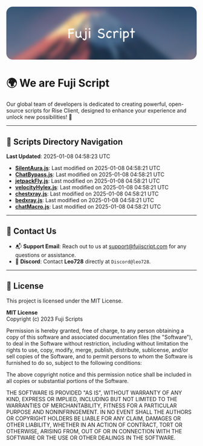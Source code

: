 ![Banner](.github/b.webp)

# 🌍 **We are Fuji Script**

Our global team of developers is dedicated to creating powerful, open-source scripts for Rise Client, designed to enhance your experience and unlock new possibilities! 🌟

---
<!-- SCRIPTS_NAVIGATION_START -->
## 📂 **Scripts Directory Navigation**

**Last Updated**: 2025-01-08 04:58:23 UTC

- **[SilentAura.js](scripts/SilentAura.js)**: Last modified on 2025-01-08 04:58:21 UTC
- **[ChatBypass.js](scripts/ChatBypass.js)**: Last modified on 2025-01-08 04:58:21 UTC
- **[jetpackFly.js](scripts/jetpackFly.js)**: Last modified on 2025-01-08 04:58:21 UTC
- **[velocityHylex.js](scripts/velocityHylex.js)**: Last modified on 2025-01-08 04:58:21 UTC
- **[chestxray.js](scripts/chestxray.js)**: Last modified on 2025-01-08 04:58:21 UTC
- **[bedxray.js](scripts/bedxray.js)**: Last modified on 2025-01-08 04:58:21 UTC
- **[chatMacro.js](scripts/chatMacro.js)**: Last modified on 2025-01-08 04:58:21 UTC

<!-- SCRIPTS_NAVIGATION_END -->

---

## 💬 **Contact Us**  
- 📬 **Support Email**: Reach out to us at [support@fujiscript.com](mailto:support@fujiscript.com) for any questions or assistance.  
- 💬 **Discord**: Contact **Leo728** directly at `Discord@leo728`.

---

## 📜 **License**

This project is licensed under the MIT License.  

**MIT License**  
Copyright (c) 2023 Fuji Scripts  

Permission is hereby granted, free of charge, to any person obtaining a copy of this software and associated documentation files (the "Software"), to deal in the Software without restriction, including without limitation the rights to use, copy, modify, merge, publish, distribute, sublicense, and/or sell copies of the Software, and to permit persons to whom the Software is furnished to do so, subject to the following conditions:  

The above copyright notice and this permission notice shall be included in all copies or substantial portions of the Software.  

THE SOFTWARE IS PROVIDED "AS IS", WITHOUT WARRANTY OF ANY KIND, EXPRESS OR IMPLIED, INCLUDING BUT NOT LIMITED TO THE WARRANTIES OF MERCHANTABILITY, FITNESS FOR A PARTICULAR PURPOSE AND NONINFRINGEMENT. IN NO EVENT SHALL THE AUTHORS OR COPYRIGHT HOLDERS BE LIABLE FOR ANY CLAIM, DAMAGES OR OTHER LIABILITY, WHETHER IN AN ACTION OF CONTRACT, TORT OR OTHERWISE, ARISING FROM, OUT OF OR IN CONNECTION WITH THE SOFTWARE OR THE USE OR OTHER DEALINGS IN THE SOFTWARE.  
